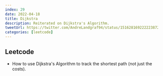 ```yaml
---
index: 29
date: 2022-04-18
title: Dijkstra
description: Reiterated on Dijkstra's Algorithm.
tweetUrl: https://twitter.com/AndreLandgraf94/status/1516281692222238721
categories: [leetcode]
---
```


## Leetcode

- How to use Dijkstra's Algorithm to track the shortest path (not just the costs).

